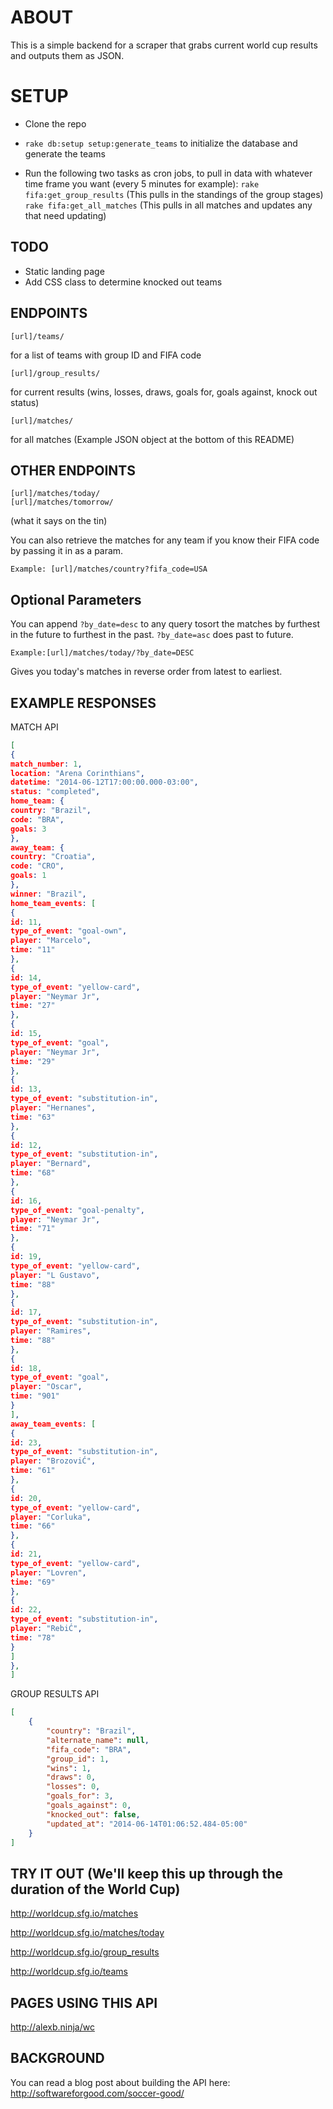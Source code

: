 # ABOUT

This is a simple backend for a scraper that grabs current world cup results and outputs them as JSON.

# SETUP

* Clone the repo

* ```rake db:setup setup:generate_teams``` to initialize the database and generate the teams

* Run the following two tasks as cron jobs, to pull in data with whatever time frame you want (every 5 minutes for example):
```rake fifa:get_group_results``` (This pulls in the standings of the group stages)
```rake fifa:get_all_matches``` (This pulls in all matches and updates any that need updating)

## TODO

* Static landing page
* Add CSS class to determine knocked out teams

## ENDPOINTS

    [url]/teams/
for a list of teams with group ID and FIFA code

    [url]/group_results/
for current results (wins, losses, draws, goals for, goals against, knock out status)

    [url]/matches/
for all matches (Example JSON object at the bottom of this README)

## OTHER ENDPOINTS

    [url]/matches/today/
    [url]/matches/tomorrow/

(what it says on the tin)

You can also retrieve the matches for any team if you know their FIFA code by passing it in as a param.

    Example: [url]/matches/country?fifa_code=USA

## Optional Parameters

You can append `?by_date=desc` to any query tosort the matches by furthest in the future to furthest in the past. `?by_date=asc` does past to future.

    Example:[url]/matches/today/?by_date=DESC

Gives you today's matches in reverse order from latest to earliest.

## EXAMPLE RESPONSES

MATCH API

```json
[
{
match_number: 1,
location: "Arena Corinthians",
datetime: "2014-06-12T17:00:00.000-03:00",
status: "completed",
home_team: {
country: "Brazil",
code: "BRA",
goals: 3
},
away_team: {
country: "Croatia",
code: "CRO",
goals: 1
},
winner: "Brazil",
home_team_events: [
{
id: 11,
type_of_event: "goal-own",
player: "Marcelo",
time: "11"
},
{
id: 14,
type_of_event: "yellow-card",
player: "Neymar Jr",
time: "27"
},
{
id: 15,
type_of_event: "goal",
player: "Neymar Jr",
time: "29"
},
{
id: 13,
type_of_event: "substitution-in",
player: "Hernanes",
time: "63"
},
{
id: 12,
type_of_event: "substitution-in",
player: "Bernard",
time: "68"
},
{
id: 16,
type_of_event: "goal-penalty",
player: "Neymar Jr",
time: "71"
},
{
id: 19,
type_of_event: "yellow-card",
player: "L Gustavo",
time: "88"
},
{
id: 17,
type_of_event: "substitution-in",
player: "Ramires",
time: "88"
},
{
id: 18,
type_of_event: "goal",
player: "Oscar",
time: "901"
}
],
away_team_events: [
{
id: 23,
type_of_event: "substitution-in",
player: "BrozoviĆ",
time: "61"
},
{
id: 20,
type_of_event: "yellow-card",
player: "Corluka",
time: "66"
},
{
id: 21,
type_of_event: "yellow-card",
player: "Lovren",
time: "69"
},
{
id: 22,
type_of_event: "substitution-in",
player: "RebiĆ",
time: "78"
}
]
},
]
```
GROUP RESULTS API

```json
[
    {
        "country": "Brazil",
        "alternate_name": null,
        "fifa_code": "BRA",
        "group_id": 1,
        "wins": 1,
        "draws": 0,
        "losses": 0,
        "goals_for": 3,
        "goals_against": 0,
        "knocked_out": false,
        "updated_at": "2014-06-14T01:06:52.484-05:00"
    }
]
```

## TRY IT OUT (We'll keep this up through the duration of the World Cup)

http://worldcup.sfg.io/matches

http://worldcup.sfg.io/matches/today

http://worldcup.sfg.io/group_results

http://worldcup.sfg.io/teams

## PAGES USING THIS API

http://alexb.ninja/wc

## BACKGROUND

You can read a blog post about building the API here:
http://softwareforgood.com/soccer-good/
